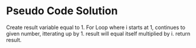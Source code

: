 # Pseudo Code Solution
Create result variable equal to 1.
For Loop where i starts at 1, continues to given number, itterating up by 1.
    result will equal itself multiplied by i.
return result.